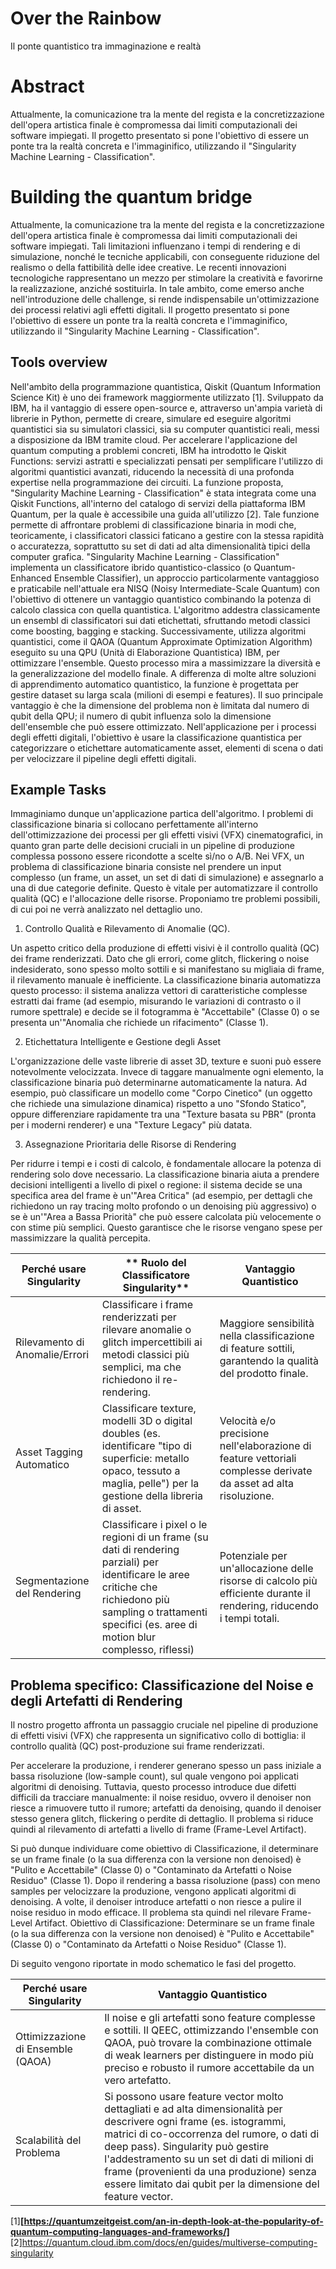 # Over the Rainbow
Il ponte quantistico tra immaginazione e realtà
# Abstract
Attualmente, la comunicazione tra la mente del regista e la concretizzazione dell'opera artistica finale è compromessa dai limiti computazionali dei software impiegati. Il progetto presentato si pone l'obiettivo di essere un ponte tra la realtà concreta e l'immaginifico, utilizzando il "Singularity Machine Learning - Classification".
# Building the quantum bridge
Attualmente, la comunicazione tra la mente del regista e la concretizzazione dell'opera artistica finale è compromessa dai limiti computazionali dei software impiegati. Tali limitazioni influenzano i tempi di rendering e di simulazione, nonché le tecniche applicabili, con conseguente riduzione del realismo o della fattibilità delle idee creative. Le recenti innovazioni tecnologiche rappresentano un mezzo per stimolare la creatività e favorirne la realizzazione, anziché sostituirla. In tale ambito, come emerso anche nell'introduzione delle challenge, si rende indispensabile un'ottimizzazione dei processi relativi agli effetti digitali. Il progetto presentato si pone l'obiettivo di essere un ponte tra la realtà concreta e l'immaginifico, utilizzando il "Singularity Machine Learning - Classification".

## Tools overview
Nell'ambito della programmazione quantistica, Qiskit (Quantum Information Science Kit) è uno dei framework maggiormente utilizzato [1]. Sviluppato da IBM, ha il vantaggio di essere open-source e, attraverso un'ampia varietà di librerie in Python, permette di creare, simulare ed eseguire algoritmi quantistici sia su simulatori classici, sia su computer quantistici reali, messi a disposizione da IBM tramite cloud.
Per accelerare l'applicazione del quantum computing a problemi concreti, IBM ha introdotto le Qiskit Functions: servizi astratti e specializzati pensati per semplificare l'utilizzo di algoritmi quantistici avanzati, riducendo la necessità di una profonda expertise nella programmazione dei circuiti. La funzione proposta, "Singularity Machine Learning - Classification" è stata integrata come una Qiskit Functions, all'interno del catalogo di servizi della piattaforma IBM Quantum, per la quale è accessibile una guida all'utilizzo [2]. 
Tale funzione permette di affrontare problemi di classificazione binaria in modi che, teoricamente, i classificatori classici faticano a gestire con la stessa rapidità o accuratezza, soprattutto su set di dati ad alta dimensionalità tipici della computer grafica.
"Singularity Machine Learning - Classification" implementa un classificatore ibrido quantistico-classico (o Quantum-Enhanced Ensemble Classifier), un approccio particolarmente vantaggioso e praticabile nell'attuale era NISQ (Noisy Intermediate-Scale Quantum) con l'obiettivo di ottenere un vantaggio quantistico combinando la potenza di calcolo classica con quella quantistica. L'algoritmo addestra classicamente un ensembl di classificatori sui dati etichettati, sfruttando metodi classici come boosting, bagging e stacking. Successivamente, utilizza algoritmi quantistici, come il QAOA (Quantum Approximate Optimization Algorithm) eseguito su una QPU (Unità di Elaborazione Quantistica) IBM, per ottimizzare l'ensemble. Questo processo mira a massimizzare la diversità e la generalizzazione del modello finale. A differenza di molte altre soluzioni di apprendimento automatico quantistico, la funzione è progettata per gestire dataset su larga scala (milioni di esempi e features). Il suo principale vantaggio è che la dimensione del problema non è limitata dal numero di qubit della QPU; il numero di qubit influenza solo la dimensione dell'ensemble che può essere ottimizzato. 
Nell'applicazione per i processi degli effetti digitali, l'obiettivo è usare la classificazione quantistica per categorizzare o etichettare automaticamente asset, elementi di scena o dati per velocizzare il pipeline degli effetti digitali. 

## Example Tasks
Immaginiamo dunque un'applicazione partica dell'algoritmo. I problemi di classificazione binaria si collocano perfettamente all'interno dell'ottimizzazione dei processi per gli effetti visivi (VFX) cinematografici, in quanto gran parte delle decisioni cruciali in un pipeline di produzione complessa possono essere ricondotte a scelte sì/no o A/B. Nei VFX, un problema di classificazione binaria consiste nel prendere un input complesso (un frame, un asset, un set di dati di simulazione) e assegnarlo a una di due categorie definite. Questo è vitale per automatizzare il controllo qualità (QC) e l'allocazione delle risorse. Proponiamo tre problemi possibili, di cui poi ne verrà analizzato nel dettaglio uno. 

1. Controllo Qualità e Rilevamento di Anomalie (QC).

Un aspetto critico della produzione di effetti visivi è il controllo qualità (QC) dei frame renderizzati. Dato che gli errori, come glitch, flickering o noise indesiderato, sono spesso molto sottili e si manifestano su migliaia di frame, il rilevamento manuale è inefficiente. La classificazione binaria automatizza questo processo: il sistema analizza vettori di caratteristiche complesse estratti dai frame (ad esempio, misurando le variazioni di contrasto o il rumore spettrale) e decide se il fotogramma è "Accettabile" (Classe 0) o se presenta un'"Anomalia che richiede un rifacimento" (Classe 1).

2. Etichettatura Intelligente e Gestione degli Asset

L'organizzazione delle vaste librerie di asset 3D, texture e suoni può essere notevolmente velocizzata. Invece di taggare manualmente ogni elemento, la classificazione binaria può determinarne automaticamente la natura. Ad esempio, può classificare un modello come "Corpo Cinetico" (un oggetto che richiede una simulazione dinamica) rispetto a uno "Sfondo Statico", oppure differenziare rapidamente tra una "Texture basata su PBR" (pronta per i moderni renderer) e una "Texture Legacy" più datata.

3. Assegnazione Prioritaria delle Risorse di Rendering

Per ridurre i tempi e i costi di calcolo, è fondamentale allocare la potenza di rendering solo dove necessario. La classificazione binaria aiuta a prendere decisioni intelligenti a livello di pixel o regione: il sistema decide se una specifica area del frame è un'"Area Critica" (ad esempio, per dettagli che richiedono un ray tracing molto profondo o un denoising più aggressivo) o se è un'"Area a Bassa Priorità" che può essere calcolata più velocemente o con stime più semplici. Questo garantisce che le risorse vengano spese per massimizzare la qualità percepita.


| **Perché usare Singularity**| ** Ruolo del Classificatore Singularity**| **Vantaggio Quantistico**|
| --- | --- |--- |
| Rilevamento di Anomalie/Errori	 | Classificare i frame renderizzati per rilevare anomalie o glitch impercettibili ai metodi classici più semplici, ma che richiedono il re-rendering. | 	Maggiore sensibilità nella classificazione di feature sottili, garantendo la qualità del prodotto finale. |
| Asset Tagging Automatico|Classificare texture, modelli 3D o digital doubles (es. identificare "tipo di superficie: metallo opaco, tessuto a maglia, pelle") per la gestione della libreria di asset. | 	Velocità e/o precisione nell'elaborazione di feature vettoriali complesse derivate da asset ad alta risoluzione.  |
| Segmentazione del Rendering | Classificare i pixel o le regioni di un frame (su dati di rendering parziali) per identificare le aree critiche che richiedono più sampling o trattamenti specifici (es. aree di motion blur complesso, riflessi) |Potenziale per un'allocazione delle risorse di calcolo più efficiente durante il rendering, riducendo i tempi totali.|

## Problema specifico: Classificazione del Noise e degli Artefatti di Rendering
Il nostro progetto affronta un passaggio cruciale nel pipeline di produzione di effetti visivi (VFX) che rappresenta un significativo collo di bottiglia: il controllo qualità (QC) post-produzione sui frame renderizzati.

Per accelerare la produzione, i renderer generano spesso un pass iniziale a bassa risoluzione (low-sample count), sul quale vengono poi applicati algoritmi di denoising. Tuttavia, questo processo introduce due difetti difficili da tracciare manualmente: il noise residuo, ovvero il denoiser non riesce a rimuovere tutto il rumore; artefatti da denoising, quando il denoiser stesso genera glitch, flickering o perdite di dettaglio. Il problema si riduce quindi al rilevamento di artefatti a livello di frame (Frame-Level Artifact).

Si può dunque individuare come obiettivo di Classificazione, il determinare se un frame finale (o la sua differenza con la versione non denoised) è "Pulito e Accettabile" (Classe 0) o "Contaminato da Artefatti o Noise Residuo" (Classe 1).
Dopo il rendering a bassa risoluzione (pass) con meno samples per velocizzare la produzione, vengono applicati algoritmi di denoising. A volte, il denoiser introduce artefatti o non riesce a pulire il noise residuo in modo efficace. Il problema sta quindi nel rilevare Frame-Level Artifact. 
Obiettivo di Classificazione: Determinare se un frame finale (o la sua differenza con la versione non denoised) è "Pulito e Accettabile" (Classe 0) o "Contaminato da Artefatti o Noise Residuo" (Classe 1).




Di seguito vengono riportate in modo schematico le fasi del progetto. 


| **Perché usare Singularity**| **Vantaggio Quantistico**|
| --- | --- |
| Ottimizzazione di Ensemble (QAOA)	 | Il noise e gli artefatti sono feature complesse e sottili. Il QEEC, ottimizzando l'ensemble con QAOA, può trovare la combinazione ottimale di weak learners per distinguere in modo più preciso e robusto il rumore accettabile da un vero artefatto. |
| Scalabilità del Problema |Si possono usare feature vector molto dettagliati e ad alta dimensionalità per descrivere ogni frame (es. istogrammi, matrici di co-occorrenza del rumore, o dati di deep pass). Singularity può gestire l'addestramento su un set di dati di milioni di frame (provenienti da una produzione) senza essere limitato dai qubit per la dimensione del feature vector.|








 [1]**[https://quantumzeitgeist.com/an-in-depth-look-at-the-popularity-of-quantum-computing-languages-and-frameworks/]**
 [2]https://quantum.cloud.ibm.com/docs/en/guides/multiverse-computing-singularity





